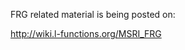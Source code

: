 
FRG related material is being posted on: 

<a href="http://wiki.l-functions.org/MSRI_FRG">http://wiki.l-functions.org/MSRI_FRG</a> 
